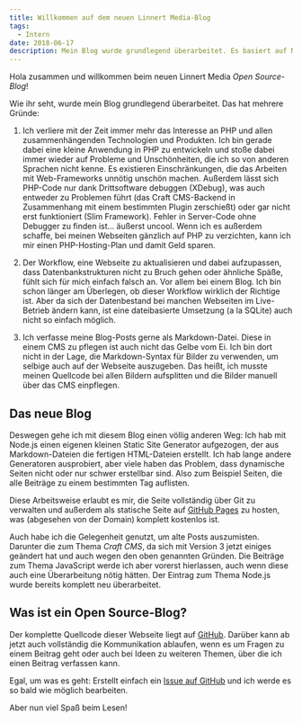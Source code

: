 ```yaml
---
title: Willkommen auf dem neuen Linnert Media-Blog
tags:
  - Intern
date: 2018-06-17
description: Mein Blog wurde grundlegend überarbeitet. Es basiert auf Node.js, RxJS und wird auf GitHub gehostet. Fragen und Anregungen werden über GitHub issues abgehandelt.
---
```


Hola zusammen und willkommen beim neuen Linnert Media *Open Source-Blog*!

Wie ihr seht, wurde mein Blog grundlegend überarbeitet. Das hat mehrere Gründe:

1. Ich verliere mit der Zeit immer mehr das Interesse an PHP und allen zusammenhängenden Technologien und Produkten. Ich bin gerade dabei eine kleine Anwendung in PHP zu entwickeln und stoße dabei immer wieder auf Probleme und Unschönheiten, die ich so von anderen Sprachen nicht kenne. Es existieren Einschränkungen, die das Arbeiten mit Web-Frameworks unnötig unschön machen. Außerdem lässt sich PHP-Code nur dank Drittsoftware debuggen (XDebug), was auch entweder zu Problemen führt (das Craft CMS-Backend in Zusammenhang mit einem bestimmten Plugin zerschießt) oder gar nicht erst funktioniert (Slim Framework). Fehler in Server-Code ohne Debugger zu finden ist... äußerst uncool.
Wenn ich es außerdem schaffe, bei meinen Webseiten gänzlich auf PHP zu verzichten, kann ich mir einen PHP-Hosting-Plan und damit Geld sparen.

2. Der Workflow, eine Webseite zu aktualisieren und dabei aufzupassen, dass Datenbankstrukturen nicht zu Bruch gehen oder ähnliche Späße, fühlt sich für mich einfach falsch an. Vor allem bei einem Blog. Ich bin schon länger am Überlegen, ob dieser Workflow wirklich der Richtige ist. Aber da sich der Datenbestand bei manchen Webseiten im Live-Betrieb ändern kann, ist eine dateibasierte Umsetzung (a la SQLite) auch nicht so einfach möglich.

3. Ich verfasse meine Blog-Posts gerne als Markdown-Datei. Diese in einem CMS zu pflegen ist auch nicht das Gelbe vom Ei. Ich bin dort nicht in der Lage, die Markdown-Syntax für Bilder zu verwenden, um selbige auch auf der Webseite auszugeben. Das heißt, ich musste meinen Quellcode bei allen Bildern aufsplitten und die Bilder manuell über das CMS einpflegen.

## Das neue Blog

Deswegen gehe ich mit diesem Blog einen völlig anderen Weg: Ich hab mit Node.js einen eigenen kleinen Static Site Generator aufgezogen, der aus Markdown-Dateien die fertigen HTML-Dateien erstellt. Ich hab lange andere Generatoren ausprobiert, aber viele haben das Problem, dass dynamische Seiten nicht oder nur schwer erstellbar sind. Also zum Beispiel Seiten, die alle Beiträge zu einem bestimmten Tag auflisten.

Diese Arbeitsweise erlaubt es mir, die Seite vollständig über Git zu verwalten und außerdem als statische Seite auf [GitHub Pages](https://pages.github.com/) zu hosten, was (abgesehen von der Domain) komplett kostenlos ist.

Auch habe ich die Gelegenheit genutzt, um alte Posts auszumisten. Darunter die zum Thema *Craft CMS*, da sich mit Version 3 jetzt einiges geändert hat und auch wegen den oben genannten Gründen. Die Beiträge zum Thema JavaScript werde ich aber vorerst hierlassen, auch wenn diese auch eine Überarbeitung nötig hätten. Der Eintrag zum Thema Node.js wurde bereits komplett neu überarbeitet.

## Was ist ein Open Source-Blog?

Der komplette Quellcode dieser Webseite liegt auf [GitHub](https://github.com/alinnert/linnertmedia). Darüber kann ab jetzt auch vollständig die Kommunikation ablaufen, wenn es um Fragen zu einem Beitrag geht oder auch bei Ideen zu weiteren Themen, über die ich einen Beitrag verfassen kann.

Egal, um was es geht: Erstellt einfach ein [Issue auf GitHub](https://github.com/alinnert/linnertmedia/issues) und ich werde es so bald wie möglich bearbeiten.

Aber nun viel Spaß beim Lesen!
